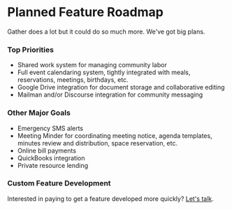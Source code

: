 # Planned Feature Roadmap

Gather does a lot but it could do so much more. We've got big plans.

### Top Priorities

* Shared work system for managing community labor
* Full event calendaring system, tightly integrated with meals, reservations, meetings, birthdays, etc.
* Google Drive integration for document storage and collaborative editing
* Mailman and/or Discourse integration for community messaging

### Other Major Goals

* Emergency SMS alerts
* Meeting Minder for coordinating meeting notice, agenda templates, minutes review and distribution, space reservation, etc.
* Online bill payments
* QuickBooks integration
* Private resource lending

### Custom Feature Development

Interested in paying to get a feature developed more quickly? [Let's talk](/contact).

